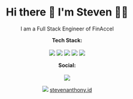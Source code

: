 <h1 align="center"> Hi there 👋 I'm Steven 👨‍💻 </h1>

<p align="center"> 
  I am a Full Stack Engineer of FinAccel
</p>

<p align='center'>
  <b>Tech Stack:</b></br></br> 
  <img src="https://img.shields.io/badge/ruby-%23CC342D.svg?&style=for-the-badge&logo=ruby&logoColor=white"/>
  <img src="https://img.shields.io/badge/php-%23777BB4.svg?&style=for-the-badge&logo=php&logoColor=white"> 
  <img src="https://img.shields.io/badge/react%20-%2320232a.svg?&style=for-the-badge&logo=react&logoColor=%2361DAFB"/> 
  <img src="https://img.shields.io/badge/angular%20-%23DD0031.svg?&style=for-the-badge&logo=angular&logoColor=white"/> 
  <img src="https://img.shields.io/badge/node.js%20-%2343853D.svg?&style=for-the-badge&logo=node.js&logoColor=white"/>
</p>

<p align='center'>
  <b>Social:</b><br/><br/>
  <a href="https://linked.com/in/steven-anthony">
    <img src="https://img.shields.io/badge/linkedin-%230077B5.svg?&style=for-the-badge&logo=linkedin&logoColor=white">
  </a>
</p>

<p align='center'>
   <img src="[https://img.shields.io/badge/Amazon_AWS-FF9900?style=for-the-badge&logo=amazonaws&logoColor=white](https://img.shields.io/badge/Google_chrome-4285F4?style=for-the-badge&logo=Google-chrome&logoColor=white)"> <a href="https://stevenanthony.id">stevenanthony.id</a>
</p>
<!--
**sthony/sthony** is a ✨ _special_ ✨ repository because its `README.md` (this file) appears on your GitHub profile.
-->
